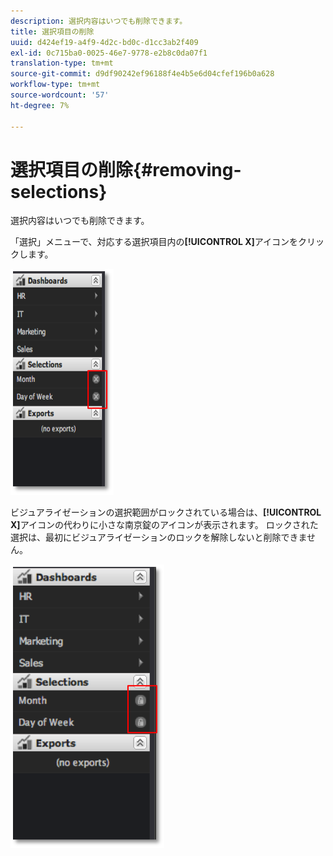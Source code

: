 ```yaml
---
description: 選択内容はいつでも削除できます。
title: 選択項目の削除
uuid: d424ef19-a4f9-4d2c-bd0c-d1cc3ab2f409
exl-id: 0c715ba0-0025-46e7-9778-e2b8c0da07f1
translation-type: tm+mt
source-git-commit: d9df90242ef96188f4e4b5e6d04cfef196b0a628
workflow-type: tm+mt
source-wordcount: '57'
ht-degree: 7%

---
```


# 選択項目の削除{#removing-selections}

選択内容はいつでも削除できます。

「選択」メニューで、対応する選択項目内の&#x200B;**[!UICONTROL X]**&#x200B;アイコンをクリックします。

![](assets/selection_remove.png)

ビジュアライゼーションの選択範囲がロックされている場合は、**[!UICONTROL X]**&#x200B;アイコンの代わりに小さな南京錠のアイコンが表示されます。 ロックされた選択は、最初にビジュアライゼーションのロックを解除しないと削除できません。

![](assets/selection_remove_locked.png)
